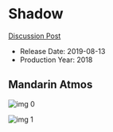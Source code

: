 # Shadow

[Discussion Post](https://www.avsforum.com/threads/bass-eq-for-filtered-movies.2995212/post-58428060)

* Release Date: 2019-08-13
* Production Year: 2018

## Mandarin Atmos

![img 0](https://i.imgur.com/8sSdMUx.jpg)

![img 1](https://i.imgur.com/X6UaxaO.png)

